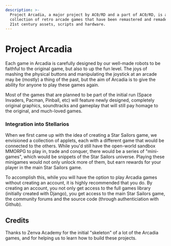 ```yaml
---
description: >-
  Project Arcadia, a major project by AC0/RD and a part of AC0/RD, is a
  collection of retro arcade games that have been remastered and remade using
  21st century assets, scripts and hardware.
---
```


# Project Arcadia

Each game in Arcadia is carefully designed by our well-made robots to be faithful to the original game, but also to up the fun level. The joys of mashing the physical buttons and manipulating the joystick at an arcade may be \(mostly\) a thing of the past, but the aim of Arcadia is to give the ability for anyone to play these games again.

Most of the games that are planned to be part of the initial run \(Space Invaders, Pacman, Pinball, etc\) will feature newly designed, completely original graphics, soundtracks and gameplay that will still pay homage to the original, and much-loved games. 

### Integration into Stellarios

When we first came up with the idea of creating a Star Sailors game, we envisioned a collection of applets, each with a different game that would be connected to the others. While you'd still have the open-world sandbox MMORPG to play in, trade and conquer, there would be a series of "mini-games", which would be snippets of the Star Sailors universe. Playing these minigames would not only unlock more of them, but earn rewards for your player in the main Star Sailors game.

To accomplish this, while you will have the option to play Arcadia games without creating an account, it is highly recommended that you do. By creating an account, you not only get access to the full games library \(initially created with Django\), you get access to the main Star Sailors game, the community forums and the source code \(through authenticiation with Github\). 

## Credits

Thanks to Zenva Academy for the initial "skeleton" of a lot of the Arcadia games, and for helping us to learn how to build these projects.

